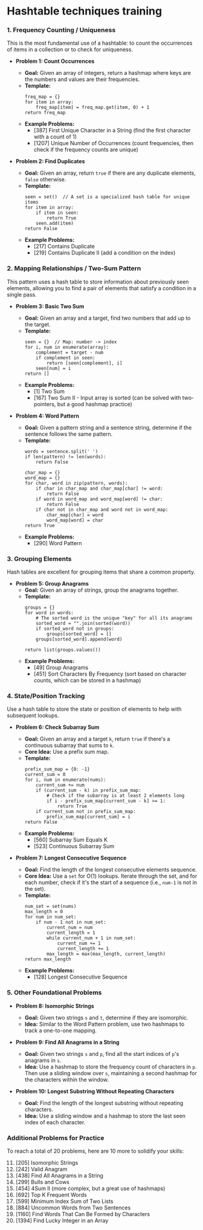 # Hashtable techniques training

### 1. Frequency Counting / Uniqueness

This is the most fundamental use of a hashtable: to count the occurrences of items in a collection or to check for uniqueness.

  * **Problem 1: Count Occurrences**

      * **Goal:** Given an array of integers, return a hashmap where keys are the numbers and values are their frequencies.
      * **Template:**
        ```
        freq_map = {}
        for item in array:
            freq_map[item] = freq_map.get(item, 0) + 1
        return freq_map
        ```
      * **Example Problems:**
          * [387] First Unique Character in a String (find the first character with a count of 1)
          * [1207] Unique Number of Occurrences (count frequencies, then check if the frequency counts are unique)

  * **Problem 2: Find Duplicates**

      * **Goal:** Given an array, return `true` if there are any duplicate elements, `false` otherwise.
      * **Template:**
        ```
        seen = set()  // A set is a specialized hash table for unique items
        for item in array:
            if item in seen:
                return True
            seen.add(item)
        return False
        ```
      * **Example Problems:**
          * [217] Contains Duplicate
          * [219] Contains Duplicate II (add a condition on the index)

### 2. Mapping Relationships / Two-Sum Pattern

This pattern uses a hash table to store information about previously seen elements, allowing you to find a pair of elements that satisfy a condition in a single pass.

  * **Problem 3: Basic Two Sum**

      * **Goal:** Given an array and a target, find two numbers that add up to the target.
      * **Template:**
        ```
        seen = {}  // Map: number -> index
        for i, num in enumerate(array):
            complement = target - num
            if complement in seen:
                return [seen[complement], i]
            seen[num] = i
        return []
        ```
      * **Example Problems:**
          * [1] Two Sum
          * [167] Two Sum II - Input array is sorted (can be solved with two-pointers, but a good hashmap practice)

  * **Problem 4: Word Pattern**

      * **Goal:** Given a pattern string and a sentence string, determine if the sentence follows the same pattern.
      * **Template:**
        ```
        words = sentence.split(' ')
        if len(pattern) != len(words):
            return False

        char_map = {}
        word_map = {}
        for char, word in zip(pattern, words):
            if char in char_map and char_map[char] != word:
                return False
            if word in word_map and word_map[word] != char:
                return False
            if char not in char_map and word not in word_map:
                char_map[char] = word
                word_map[word] = char
        return True
        ```
      * **Example Problems:**
          * [290] Word Pattern

### 3. Grouping Elements

Hash tables are excellent for grouping items that share a common property.

  * **Problem 5: Group Anagrams**
      * **Goal:** Given an array of strings, group the anagrams together.
      * **Template:**
        ```
        groups = {}
        for word in words:
            # The sorted word is the unique "key" for all its anagrams
            sorted_word = "".join(sorted(word))
            if sorted_word not in groups:
                groups[sorted_word] = []
            groups[sorted_word].append(word)

        return list(groups.values())
        ```
      * **Example Problems:**
          * [49] Group Anagrams
          * [451] Sort Characters By Frequency (sort based on character counts, which can be stored in a hashmap)

### 4. State/Position Tracking

Use a hash table to store the state or position of elements to help with subsequent lookups.

  * **Problem 6: Check Subarray Sum**

      * **Goal:** Given an array and a target `k`, return `true` if there's a continuous subarray that sums to `k`.
      * **Core Idea:** Use a prefix sum map.
      * **Template:**
        ```
        prefix_sum_map = {0: -1}
        current_sum = 0
        for i, num in enumerate(nums):
            current_sum += num
            if (current_sum - k) in prefix_sum_map:
                # Check if the subarray is at least 2 elements long
                if i - prefix_sum_map[current_sum - k] >= 1:
                    return True
            if current_sum not in prefix_sum_map:
                prefix_sum_map[current_sum] = i
        return False
        ```
      * **Example Problems:**
          * [560] Subarray Sum Equals K
          * [523] Continuous Subarray Sum

  * **Problem 7: Longest Consecutive Sequence**

      * **Goal:** Find the length of the longest consecutive elements sequence.
      * **Core Idea:** Use a `set` for O(1) lookups. Iterate through the set, and for each number, check if it's the start of a sequence (i.e., `num-1` is not in the set).
      * **Template:**
        ```
        num_set = set(nums)
        max_length = 0
        for num in num_set:
            if num - 1 not in num_set:
                current_num = num
                current_length = 1
                while current_num + 1 in num_set:
                    current_num += 1
                    current_length += 1
                max_length = max(max_length, current_length)
        return max_length
        ```
      * **Example Problems:**
          * [128] Longest Consecutive Sequence

### 5. Other Foundational Problems

  * **Problem 8: Isomorphic Strings**

      * **Goal:** Given two strings `s` and `t`, determine if they are isomorphic.
      * **Idea:** Similar to the Word Pattern problem, use two hashmaps to track a one-to-one mapping.

  * **Problem 9: Find All Anagrams in a String**

      * **Goal:** Given two strings `s` and `p`, find all the start indices of `p`'s anagrams in `s`.
      * **Idea:** Use a hashmap to store the frequency count of characters in `p`. Then use a sliding window over `s`, maintaining a second hashmap for the characters within the window.

  * **Problem 10: Longest Substring Without Repeating Characters**

      * **Goal:** Find the length of the longest substring without repeating characters.
      * **Idea:** Use a sliding window and a hashmap to store the last seen index of each character.

### Additional Problems for Practice

To reach a total of 20 problems, here are 10 more to solidify your skills:

11. [205] Isomorphic Strings
12. [242] Valid Anagram
13. [438] Find All Anagrams in a String
14. [299] Bulls and Cows
15. [454] 4Sum II (more complex, but a great use of hashmaps)
16. [692] Top K Frequent Words
17. [599] Minimum Index Sum of Two Lists
18. [884] Uncommon Words from Two Sentences
19. [1160] Find Words That Can Be Formed by Characters
20. [1394] Find Lucky Integer in an Array